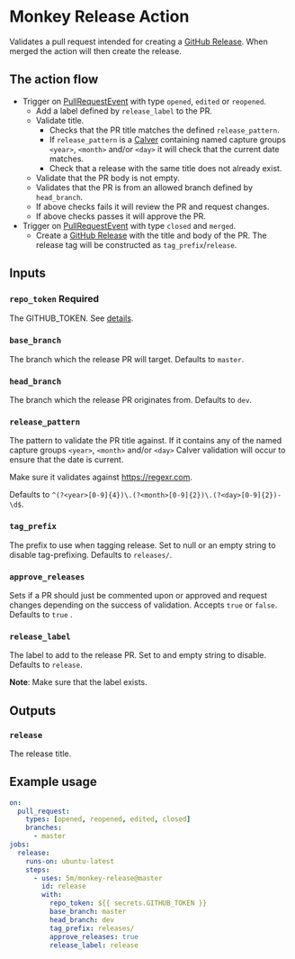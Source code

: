 # Monkey Release Action

Validates a pull request intended for creating a [GitHub Release](https://developer.github.com/v3/repos/releases/#create-a-release). When merged the action will then create the release.

## The action flow
* Trigger on [PullRequestEvent](https://developer.github.com/v3/activity/events/types/#pullrequestevent) with type `opened`, `edited` or  `reopened`.
    * Add a label defined by `release_label` to the PR.
    * Validate title.
        * Checks that the PR title matches the defined `release_pattern`.
        * If `release_pattern` is a [Calver](https://www.google.com/search?client=safari&rls=en&q=Calver&ie=UTF-8&oe=UTF-8) containing named capture groups `<year>`, `<month>` and/or `<day>` 
        it will check that the current date matches.
        * Check that a release with the same title does not already exist.
    * Validate that the PR body is not empty.
    * Validates that the PR is from an allowed branch defined by `head_branch`.
    * If above checks fails it will review the PR and request changes.
    * If above checks passes it will approve the PR. 
* Trigger on [PullRequestEvent](https://developer.github.com/v3/activity/events/types/#pullrequestevent) with type `closed` and `merged`.
    * Create a [GitHub Release](https://developer.github.com/v3/repos/releases/#create-a-release) with the title and body of the PR. The release tag will be constructed as `tag_prefix`/`release`.


## Inputs

### `repo_token` **Required** 

The GITHUB_TOKEN. See [details](https://help.github.com/en/articles/virtual-environments-for-github-actions#github_token-secret).

### `base_branch`

The branch which the release PR will target. Defaults to `master`.

### `head_branch`

The branch which the release PR originates from. Defaults to `dev`.

### `release_pattern`

The pattern to validate the PR title against. If it contains any of the named capture groups `<year>`, `<month>` and/or `<day>` Calver validation will occur to ensure that the date is current.

Make sure it validates against https://regexr.com.

Defaults to `^(?<year>[0-9]{4})\.(?<month>[0-9]{2})\.(?<day>[0-9]{2})-\d$`.

### `tag_prefix`

The prefix to use when tagging release. Set to null or an empty string to disable tag-prefixing. Defaults to `releases/`.

### `approve_releases`

Sets if a PR should just be commented upon or approved and request changes depending on the success of validation. Accepts `true` or `false`. Defaults to `true` .

### `release_label`

The label to add to the release PR. Set to and empty string to disable. Defaults to `release`.

**Note**: Make sure that the label exists.

## Outputs

### `release`

The release title.

## Example usage

```yaml
on:
  pull_request:
    types: [opened, reopened, edited, closed]
    branches:
      - master
jobs:
  release:
    runs-on: ubuntu-latest
    steps:
      - uses: 5m/monkey-release@master
        id: release
        with:
          repo_token: ${{ secrets.GITHUB_TOKEN }}
          base_branch: master
          head_branch: dev
          tag_prefix: releases/
          approve_releases: true
          release_label: release
```
